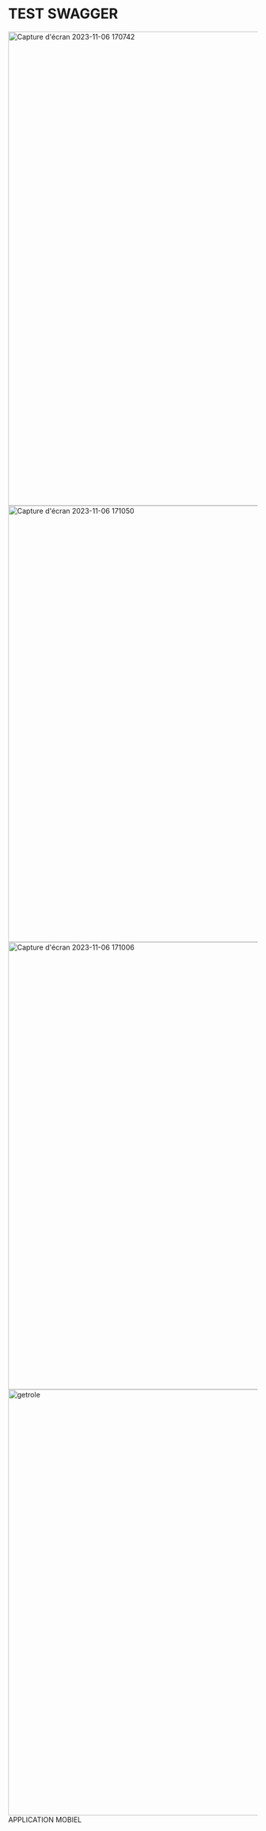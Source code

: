 # TEST SWAGGER 
<img width="957" alt="Capture d'écran 2023-11-06 170742" src="https://github.com/safaa502/INSCRIPTION/assets/125218247/23448edd-8fc3-43d5-932b-7ff31b528a71">
<img width="881" alt="Capture d'écran 2023-11-06 171050" src="https://github.com/safaa502/INSCRIPTION/assets/125218247/5798d543-f784-4f5f-a7ca-88e6cfe95043">
<img width="903" alt="Capture d'écran 2023-11-06 171006" src="https://github.com/safaa502/INSCRIPTION/assets/125218247/7e53f6dc-e53c-4874-b94b-deef025870b1">
<img width="860" alt="getrole" src="https://github.com/safaa502/INSCRIPTION/assets/125218247/22298dc2-04fd-4605-8635-432e986d4d28">
APPLICATION MOBIEL
